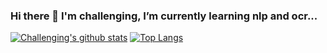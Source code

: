 ### Hi there 👋 I'm challenging, I’m currently learning nlp and ocr...
[![Challenging's github stats](https://github-readme-stats.vercel.app/api?username=challenging6&theme=material-palenight&count_private=true&hide=contribs)](https://github.com/anuraghazra/github-readme-stats)
[![Top Langs](https://github-readme-stats.vercel.app/api/top-langs/?username=challenging6&theme=material-palenight&hide=Jupyter&layout=compact)](https://github.com/anuraghazra/github-readme-stats)
<!--
**Challenging6/Challenging6** is a ✨ _special_ ✨ repository because its `README.md` (this file) appears on your GitHub profile.

Here are some ideas to get you started:

- 🔭 I’m currently working on ...
- 🌱 I’m currently learning ...
- 👯 I’m looking to collaborate on ...
- 🤔 I’m looking for help with ...
- 💬 Ask me about ...
- 📫 How to reach me: ...
- 😄 Pronouns: ...
- ⚡ Fun fact: ...
-->
